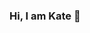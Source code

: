 ### Hi, I am Kate 👋

<!--
**KaterynaLutska/KaterynaLutska** is a ✨ _special_ ✨ repository because its `README.md` (this file) appears on your GitHub profile.

Here are some ideas to get you started:

- 🔭 I’m currently studying in GoIt school
- 🌱 I’m currently learning Reackt
- 👯 I’m looking to collaborate with new people
- 💬 Ask me about everything you want 😂
- 📫 How to reach me: ket.lutska@gmail.com.
- ⚡ Fun fact: I don't understand jokes 😂
-->

